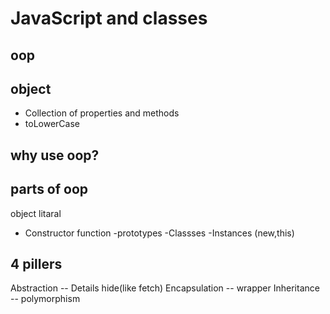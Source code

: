 # JavaScript and classes

## oop

## object
- Collection of properties and methods
- toLowerCase

## why use oop?


## parts of oop
object litaral

- Constructor function
-prototypes
-Classses
-Instances (new,this)


## 4 pillers
Abstraction -- Details hide(like fetch)
Encapsulation -- wrapper
Inheritance -- 
polymorphism 